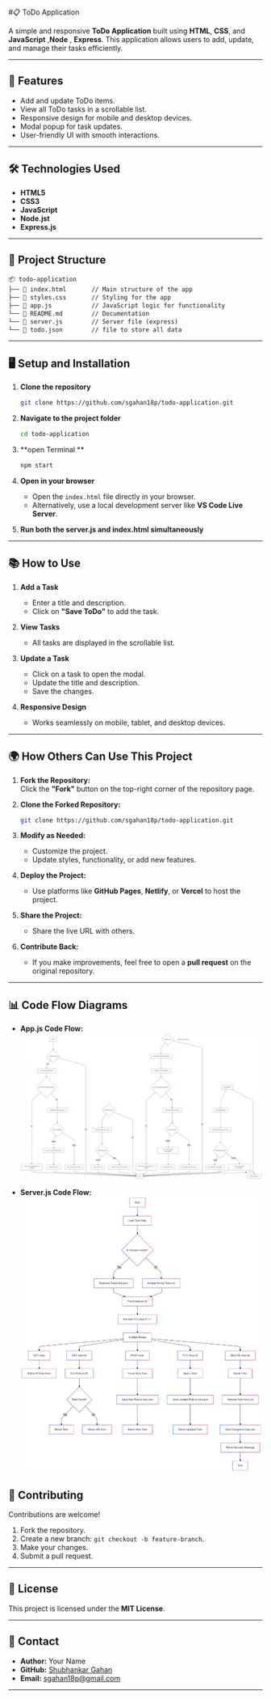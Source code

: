 #📋 ToDo Application

A simple and responsive **ToDo Application** built using **HTML**, **CSS**, and **JavaScript** ,**Node** , **Express**. This application allows users to add, update, and manage their tasks efficiently.

---

## 🚀 **Features**

- Add and update ToDo items.  
- View all ToDo tasks in a scrollable list.  
- Responsive design for mobile and desktop devices.  
- Modal popup for task updates.  
- User-friendly UI with smooth interactions.  

---

## 🛠️ **Technologies Used**

- **HTML5**  
- **CSS3**  
- **JavaScript**  
- **Node.jst**  
- **Express.js**  

---

## 📂 **Project Structure**

```plaintext
📦 todo-application
├── 📄 index.html       // Main structure of the app
├── 📄 styles.css       // Styling for the app
├── 📄 app.js           // JavaScript logic for functionality
└── 📄 README.md        // Documentation
└── 📄 server.js        // Server file (express)
└── 📄 todo.json        // file to store all data
```

---

## 🖥️ **Setup and Installation**

1. **Clone the repository**  
   ```bash
   git clone https://github.com/sgahan18p/todo-application.git
   ```

2. **Navigate to the project folder**  
   ```bash
   cd todo-application
   ```
3. **open Terminal **  
   ```bash
   npm start
   ``` 
4. **Open in your browser**  
   - Open the `index.html` file directly in your browser.  
   - Alternatively, use a local development server like **VS Code Live Server**.  
5. **Run both the server.js and index.html simultaneously**  

---

## 📚 **How to Use**

1. **Add a Task**  
   - Enter a title and description.  
   - Click on **"Save ToDo"** to add the task.  

2. **View Tasks**  
   - All tasks are displayed in the scrollable list.  

3. **Update a Task**  
   - Click on a task to open the modal.  
   - Update the title and description.  
   - Save the changes.  

4. **Responsive Design**  
   - Works seamlessly on mobile, tablet, and desktop devices.  

---

## 🌍 **How Others Can Use This Project**

1. **Fork the Repository:**  
   Click the **"Fork"** button on the top-right corner of the repository page.  

2. **Clone the Forked Repository:**  
   ```bash
   git clone https://github.com/sgahan18p/todo-application.git
   ```

3. **Modify as Needed:**  
   - Customize the project.  
   - Update styles, functionality, or add new features.  

4. **Deploy the Project:**  
   - Use platforms like **GitHub Pages**, **Netlify**, or **Vercel** to host the project.  

5. **Share the Project:**  
   - Share the live URL with others.  

6. **Contribute Back:**  
   - If you make improvements, feel free to open a **pull request** on the original repository.  

---

## 📊 **Code Flow Diagrams**

- **App.js Code Flow:**  
  ![App.js Code Flow](./images/app.png)

- **Server.js Code Flow:**  
  ![Server.js Code Flow](./images/server.png)


## 🤝 **Contributing**

Contributions are welcome!  
1. Fork the repository.  
2. Create a new branch: `git checkout -b feature-branch`.  
3. Make your changes.  
4. Submit a pull request.  

---

## 📝 **License**

This project is licensed under the **MIT License**.  

---

## 📧 **Contact**

- **Author:** Your Name  
- **GitHub:** [Shubhankar Gahan](https://github.com/sgahan18p)  
- **Email:** sgahan18p@gmail.com

---
